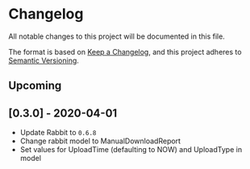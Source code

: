 # Changelog

All notable changes to this project will be documented in this file.

The format is based on [Keep a Changelog](https://keepachangelog.com/en/1.0.0/),
and this project adheres to [Semantic Versioning](https://semver.org/spec/v2.0.0.html).

## Upcoming


## [0.3.0] - 2020-04-01
- Update Rabbit to `0.6.8`
- Change rabbit model to ManualDownloadReport
- Set values for UploadTime (defaulting to NOW) and UploadType in model